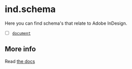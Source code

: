 # ind.schema

Here you can find schema's that relate to Adobe InDesign.

  - [ ] [`document`](./document/README.md)

## More info

Read [the docs](../../docs/README.md)
